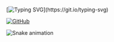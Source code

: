 </br>[![Typing SVG](https://readme-typing-svg.demolab.com/?font=Fira+Code&size=35&pause=1000&color=0000FF&width=435&lines=HELLO+WORLD!)](https://git.io/typing-svg)


<a href='https://github.com/simozex' target="_blank"><img alt='GitHub' src='https://img.shields.io/badge/github-100000?style=for-the-badge&logo=GitHub&logoColor=white&labelColor=black&color=black'/></a>











![Snake animation](https://github.com/thepiyushmalhotra/thepiyushmalhotra/blob/output/github-contribution-grid-snake.svg)
